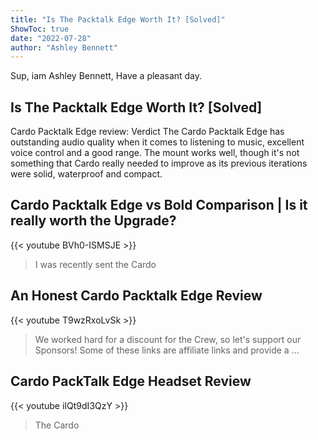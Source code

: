 ```yaml
---
title: "Is The Packtalk Edge Worth It? [Solved]"
ShowToc: true 
date: "2022-07-28"
author: "Ashley Bennett" 
---
```


Sup, iam Ashley Bennett, Have a pleasant day.
## Is The Packtalk Edge Worth It? [Solved]
Cardo Packtalk Edge review: Verdict The Cardo Packtalk Edge has outstanding audio quality when it comes to listening to music, excellent voice control and a good range. The mount works well, though it's not something that Cardo really needed to improve as its previous iterations were solid, waterproof and compact.

## Cardo Packtalk Edge vs Bold Comparison | Is it really worth the Upgrade?
{{< youtube BVh0-ISMSJE >}}
>I was recently sent the Cardo 

## An Honest Cardo Packtalk Edge Review
{{< youtube T9wzRxoLvSk >}}
>We worked hard for a discount for the Crew, so let's support our Sponsors! Some of these links are affiliate links and provide a ...

## Cardo PackTalk Edge Headset Review
{{< youtube iIQt9dI3QzY >}}
>The Cardo 

